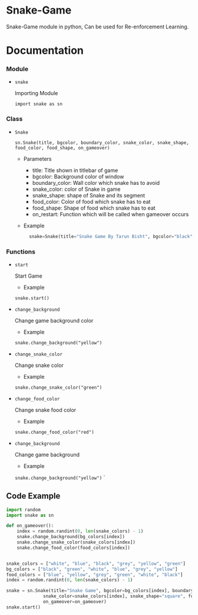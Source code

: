 # Snake-Game
Snake-Game module in python, Can be used for Re-enforcement Learning.

# Documentation

### Module
- `snake`

  Importing Module

  `import snake as sn`

### Class
- `Snake`

  `sn.Snake(title, bgcolor, boundary_color, snake_color, snake_shape, food_color, food_shape, on_gameover)`

  - Parameters
    - title: Title shown in titlebar of game
    - bgcolor: Background color of window
    - boundary_color: Wall color which snake has to avoid
    - snake_color: color of Snake in game
    - snake_shape: shape of Snake and its segment
    - food_color: Color of food which snake has to eat
    - food_shape: Shape of food which snake has to eat
    - on_restart: Function which will be called when gameover occurs

  - Example

    ```python
      snake=Snake(title="Snake Game By Tarun Bisht", bgcolor="black", boundary_color="red", snake_color="white", snake_shape="square", food_color="yellow", food_shape="circle", on_gameover=on_gameover_function)
    ```

### Functions
- `start`

  Start Game
  - Example

  `snake.start()`

- `change_background`

  Change game background color
  - Example

  `snake.change_background("yellow")`

- `change_snake_color`

  Change snake color
  - Example

  `snake.change_snake_color("green")`

- `change_food_color`

  Change snake food color
  - Example

  `snake.change_food_color("red")`

- `change_background`

  Change game background
  - Example

  `snake.change_background("yellow")`
  `

## Code Example
```python
import random
import snake as sn

def on_gameover():
    index = random.randint(0, len(snake_colors) - 1)
    snake.change_background(bg_colors[index])
    snake.change_snake_color(snake_colors[index])
    snake.change_food_color(food_colors[index])


snake_colors = ["white", "blue", "black", "grey", "yellow", "green"]
bg_colors = ["black", "green", "white", "blue", "grey", "yellow"]
food_colors = ["blue", "yellow", "grey", "green", "white", "black"]
index = random.randint(0, len(snake_colors) - 1)

snake = sn.Snake(title="Snake Game", bgcolor=bg_colors[index], boundary_color="red",
              snake_color=snake_colors[index], snake_shape="square", food_color=food_colors[index], food_shape="circle",
              on_gameover=on_gameover)
snake.start()
```
